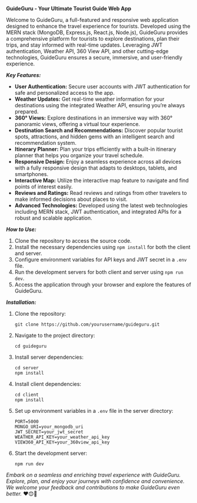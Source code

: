 **GuideGuru - Your Ultimate Tourist Guide Web App**

Welcome to GuideGuru, a full-featured and responsive web application designed to enhance the travel experience for tourists. Developed using the MERN stack (MongoDB, Express.js, React.js, Node.js), GuideGuru provides a comprehensive platform for tourists to explore destinations, plan their trips, and stay informed with real-time updates. Leveraging JWT authentication, Weather API, 360 View API, and other cutting-edge technologies, GuideGuru ensures a secure, immersive, and user-friendly experience.

_**Key Features:**_

- **User Authentication:** Secure user accounts with JWT authentication for safe and personalized access to the app.
- **Weather Updates:** Get real-time weather information for your destinations using the integrated Weather API, ensuring you’re always prepared.
- **360° Views:** Explore destinations in an immersive way with 360° panoramic views, offering a virtual tour experience.
- **Destination Search and Recommendations:** Discover popular tourist spots, attractions, and hidden gems with an intelligent search and recommendation system.
- **Itinerary Planner:** Plan your trips efficiently with a built-in itinerary planner that helps you organize your travel schedule.
- **Responsive Design:** Enjoy a seamless experience across all devices with a fully responsive design that adapts to desktops, tablets, and smartphones.
- **Interactive Map:** Utilize the interactive map feature to navigate and find points of interest easily.
- **Reviews and Ratings:** Read reviews and ratings from other travelers to make informed decisions about places to visit.
- **Advanced Technologies:** Developed using the latest web technologies including MERN stack, JWT authentication, and integrated APIs for a robust and scalable application.

_**How to Use:**_

1. Clone the repository to access the source code.
2. Install the necessary dependencies using `npm install` for both the client and server.
3. Configure environment variables for API keys and JWT secret in a `.env` file.
4. Run the development servers for both client and server using `npm run dev`.
5. Access the application through your browser and explore the features of GuideGuru.

_**Installation:**_

1. Clone the repository:
   ```
   git clone https://github.com/yourusername/guideguru.git
   ```
2. Navigate to the project directory:
   ```
   cd guideguru
   ```
3. Install server dependencies:
   ```
   cd server
   npm install
   ```
4. Install client dependencies:
   ```
   cd client
   npm install
   ```
5. Set up environment variables in a `.env` file in the server directory:
   ```
   PORT=5000
   MONGO_URI=your_mongodb_uri
   JWT_SECRET=your_jwt_secret
   WEATHER_API_KEY=your_weather_api_key
   VIEW360_API_KEY=your_360view_api_key
   ```
6. Start the development server:
   ```
   npm run dev
   ```

_Embark on a seamless and enriching travel experience with GuideGuru. Explore, plan, and enjoy your journeys with confidence and convenience. We welcome your feedback and contributions to make GuideGuru even better._ ❤😊🎉

